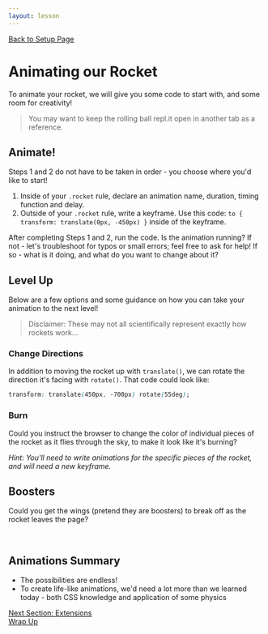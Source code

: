 ```yaml
---
layout: lesson
---
```


<a href="../">Back to Setup Page</a>

# Animating our Rocket

To animate your rocket, we will give you some code to start with, and some room for creativity! 

>You may want to keep the rolling ball repl.it open in another tab as a reference.

<div class="try-it-new">
    <h2>Animate!</h2>
    <p>Steps 1 and 2 do not have to be taken in order - you choose where you'd like to start!</p>
    <ol>
        <li>Inside of your <code class="try-it-code">.rocket</code> rule, declare an animation name, duration, timing function and delay.</li>
        <li>Outside of your <code class="try-it-code">.rocket</code> rule, write a keyframe. Use this code: <code class="try-it-code">to { transform: translate(0px, -450px) }</code> inside of the keyframe.</li>
    </ol>
    <p>After completing Steps 1 and 2, run the code. Is the animation running? If not - let's troubleshoot for typos or small errors; feel free to ask for help! If so - what is it doing, and what do you want to change about it?</p>
</div>

## Level Up

Below are a few options and some guidance on how you can take your animation to the next level!

>Disclaimer: These may not all scientifically represent exactly how rockets work...

### Change Directions
In addition to moving the rocket up with `translate()`, we can rotate the direction it's facing with `rotate()`. That code could look like:

```css
transform: translate(450px, -700px) rotate(55deg);
```

### Burn
Could you instruct the browser to change the color of individual pieces of the rocket as it flies through the sky, to make it look like it's burning?

_Hint: You'll need to write animations for the specific pieces of the rocket, and will need a new keyframe._

## Boosters
Could you get the wings (pretend they are boosters) to break off as the rocket leaves the page?

<br>

## Animations Summary

- The possibilities are endless!
- To create life-like animations, we'd need a lot more than we learned today - both CSS knowledge and application of some physics

<a href="../ext">Next Section: Extensions</a>
<br>
<a href="../wrap-up">Wrap Up</a>
